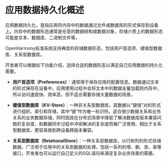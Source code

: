 # 应用数据持久化概述


应用数据持久化，是指应用将内存中的数据通过文件或数据库的形式保存到设备上。内存中的数据形态通常是任意的数据结构或数据对象，存储介质上的数据形态可能是文本、数据库、二进制文件等。


OpenHarmony标准系统支持典型的存储数据形态，包括用户首选项、键值型数据库、关系型数据库。


开发者可以根据如下功能介绍，选择合适的数据形态以满足自己应用数据的持久化需要。


- **用户首选项（Preferences）**：通常用于保存应用的配置信息。数据通过文本的形式保存在设备中，应用使用过程中会将文本中的数据全量加载到内存中，所以访问速度快、效率高，但不适合需要存储大量数据的场景。

- **键值型数据库（KV-Store）**：一种非关系型数据库，其数据以“键值”对的形式进行组织、索引和存储，其中“键”作为唯一标识符。适合很少数据关系和业务关系的业务数据存储，同时因其在分布式场景中降低了解决数据库版本兼容问题的复杂度，和数据同步过程中冲突解决的复杂度而被广泛使用。相比于关系型数据库，更容易做到跨设备跨版本兼容。

- **关系型数据库（RelationalStore）**：一种关系型数据库，以行和列的形式存储数据，广泛用于应用中的关系型数据的处理，包括一系列的增、删、改、查等接口，开发者也可以运行自己定义的SQL语句来满足复杂业务场景的需要。

